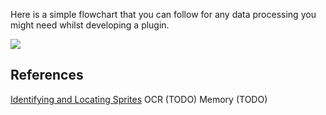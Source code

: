 Here is a simple flowchart that you can follow for any data processing you might need whilst developing a plugin.

![](https://i.imgur.com/Ejq6Uj8.png)

## References
[Identifying and Locating Sprites](https://github.com/SerpentAI/SerpentAI/wiki/Identifying-and-Locating-Sprites)
OCR (TODO)
Memory (TODO)